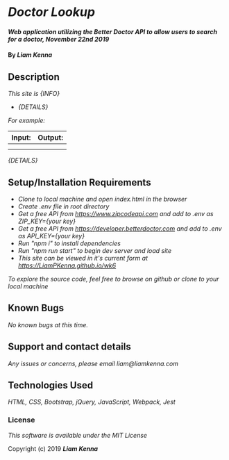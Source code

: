 # _Doctor Lookup_

#### _Web application utilizing the Better Doctor API to allow users to search for a doctor, November 22nd 2019_

#### By _**Liam Kenna**_

## Description

_This site is {INFO}_

* _{DETAILS}_

_For example:_

| Input:  | Output:   |
|---|---|
|||
|||

_{DETAILS}_

## Setup/Installation Requirements

* _Clone to local machine and open index.html in the browser_
* _Create .env file in root directory_
* _Get a free API from https://www.zipcodeapi.com and add to .env as ZIP_KEY={your key}_
* _Get a free API from https://developer.betterdoctor.com and add to .env as API_KEY={your key}_
* _Run "npm i" to install dependencies_
* _Run "npm run start" to begin dev server and load site_
* _This site can be viewed in it's current form at https://LiamPKenna.github.io/wk6_


_To explore the source code, feel free to browse on github or clone to your local machine_

## Known Bugs

_No known bugs at this time._

## Support and contact details

_Any issues or concerns, please email liam@liamkenna.com_

## Technologies Used

_HTML, CSS, Bootstrap, jQuery, JavaScript, Webpack, Jest_

### License

*This software is available under the MIT License*

Copyright (c) 2019 **_Liam Kenna_**
